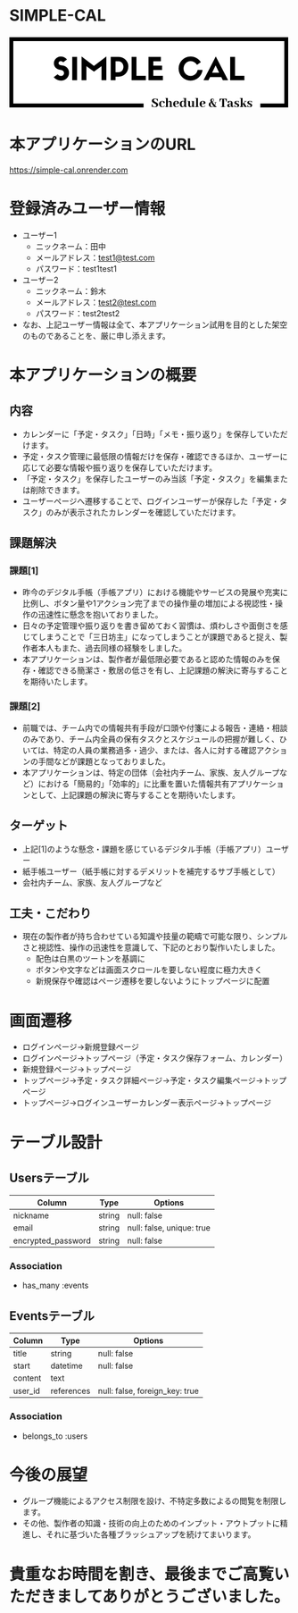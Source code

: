 # SIMPLE-CAL
![alt text](logo.png)

# 本アプリケーションのURL
https://simple-cal.onrender.com

# 登録済みユーザー情報
- ユーザー1
  - ニックネーム：田中
  - メールアドレス：test1@test.com
  - パスワード：test1test1
- ユーザー2
  - ニックネーム：鈴木
  - メールアドレス：test2@test.com
  - パスワード：test2test2
- なお、上記ユーザー情報は全て、本アプリケーション試用を目的とした架空のものであることを、厳に申し添えます。

# 本アプリケーションの概要

## 内容
- カレンダーに「予定・タスク」「日時」「メモ・振り返り」を保存していただけます。
- 予定・タスク管理に最低限の情報だけを保存・確認できるほか、ユーザーに応じて必要な情報や振り返りを保存していただけます。
- 「予定・タスク」を保存したユーザーのみ当該「予定・タスク」を編集または削除できます。
- ユーザーページへ遷移することで、ログインユーザーが保存した「予定・タスク」のみが表示されたカレンダーを確認していただけます。

## 課題解決

### 課題[1]
- 昨今のデジタル手帳（手帳アプリ）における機能やサービスの発展や充実に比例し、ボタン量や1アクション完了までの操作量の増加による視認性・操作の迅速性に懸念を抱いておりました。
- 日々の予定管理や振り返りを書き留めておく習慣は、煩わしさや面倒さを感じてしまうことで「三日坊主」になってしまうことが課題であると捉え、製作者本人もまた、過去同様の経験をしました。
- 本アプリケーションは、製作者が最低限必要であると認めた情報のみを保存・確認できる簡潔さ・敷居の低さを有し、上記課題の解決に寄与することを期待いたします。

### 課題[2]
- 前職では、チーム内での情報共有手段が口頭や付箋による報告・連絡・相談のみであり、チーム内全員の保有タスクとスケジュールの把握が難しく、ひいては、特定の人員の業務過多・過少、または、各人に対する確認アクションの手間などが課題となっておりました。
- 本アプリケーションは、特定の団体（会社内チーム、家族、友人グループなど）における「簡易的」「効率的」に比重を置いた情報共有アプリケーションとして、上記課題の解決に寄与することを期待いたします。

## ターゲット
- 上記[1]のような懸念・課題を感じているデジタル手帳（手帳アプリ）ユーザー
- 紙手帳ユーザー（紙手帳に対するデメリットを補完するサブ手帳として）
- 会社内チーム、家族、友人グループなど

## 工夫・こだわり
- 現在の製作者が持ち合わせている知識や技量の範疇で可能な限り、シンプルさと視認性、操作の迅速性を意識して、下記のとおり製作いたしました。
  - 配色は白黒のツートンを基調に
  - ボタンや文字などは画面スクロールを要しない程度に極力大きく
  - 新規保存や確認はページ遷移を要しないようにトップページに配置


# 画面遷移
- ログインページ→新規登録ページ
- ログインページ→トップページ（予定・タスク保存フォーム、カレンダー）
- 新規登録ページ→トップページ
- トップページ→予定・タスク詳細ページ→予定・タスク編集ページ→トップページ
- トップページ→ログインユーザーカレンダー表示ページ→トップページ

# テーブル設計

## Usersテーブル
| Column             | Type       | Options                        |
|--------------------|------------|--------------------------------|
| nickname           | string     | null: false                    |
| email              | string     | null: false, unique: true      |
| encrypted_password | string     | null: false                    |

### Association
- has_many :events

## Eventsテーブル
| Column             | Type       | Options                        |
|--------------------|------------|--------------------------------|
| title              | string     | null: false                    |
| start              | datetime   | null: false                    |
| content            | text       |                                |
| user_id            | references | null: false, foreign_key: true |

### Association
- belongs_to :users

# 今後の展望
- グループ機能によるアクセス制限を設け、不特定多数によるの閲覧を制限します。
- その他、製作者の知識・技術の向上のためのインプット・アウトプットに精進し、それに基づいた各種ブラッシュアップを続けてまいります。

# 貴重なお時間を割き、最後までご高覧いただきましてありがとうございました。